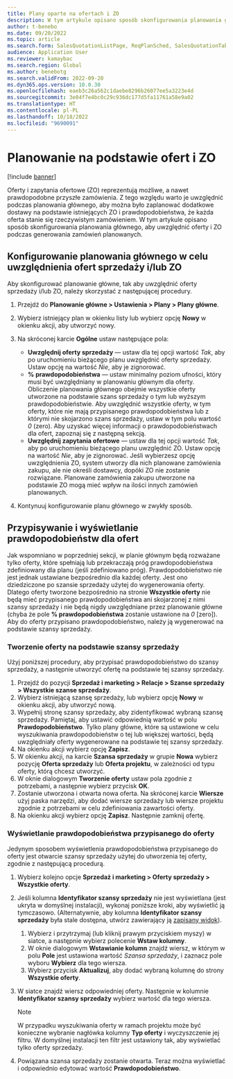 ```yaml
---
title: Plany oparte na ofertach i ZO
description: W tym artykule opisano sposób skonfigurowania planowania głównego, aby uwzględnić oferty i zapytania ofertowe (ZO) podczas generowania zamówień planowanych.
author: t-benebo
ms.date: 09/20/2022
ms.topic: article
ms.search.form: SalesQuotationListPage, ReqPlanSched, SalesQuotationTable, smmOpportunityTable
audience: Application User
ms.reviewer: kamaybac
ms.search.region: Global
ms.author: benebotg
ms.search.validFrom: 2022-09-20
ms.dyn365.ops.version: 10.0.30
ms.openlocfilehash: eaeb3c26a562c1daebe8296b26077ee5a3223e4d
ms.sourcegitcommit: 3e04f7e4bc0c29c936dc177d5fa11761a58e9a02
ms.translationtype: HT
ms.contentlocale: pl-PL
ms.lasthandoff: 10/18/2022
ms.locfileid: "9690091"
---
```

# <a name="plan-based-on-quotations-and-rfqs"></a>Planowanie na podstawie ofert i ZO

[!include [banner](../../includes/banner.md)]

Oferty i zapytania ofertowe (ZO) reprezentują możliwe, a nawet prawdopodobne przyszłe zamówienia. Z tego względu warto je uwzględnić podczas planowania głównego, aby można było zaplanować dodatkowe dostawy na podstawie istniejących ZO i prawdopodobieństwa, że każda oferta stanie się rzeczywistym zamówieniem. W tym artykule opisano sposób skonfigurowania planowania głównego, aby uwzględnić oferty i ZO podczas generowania zamówień planowanych.

## <a name="set-up-master-planning-to-consider-sales-quotations-andor-rfqs"></a>Konfigurowanie planowania głównego w celu uwzględnienia ofert sprzedaży i/lub ZO

Aby skonfigurować planowanie główne, tak aby uwzględnić oferty sprzedaży i/lub ZO, należy skorzystać z następującej procedury.

1. Przejdź do **Planowanie główne \> Ustawienia \> Plany \> Plany główne**.
1. Wybierz istniejący plan w okienku listy lub wybierz opcję **Nowy** w okienku akcji, aby utworzyć nowy.
1. Na skróconej karcie **Ogólne** ustaw następujące pola:

    - **Uwzględnij oferty sprzedaży** — ustaw dla tej opcji wartość *Tak*, aby po uruchomieniu bieżącego planu uwzględnić oferty sprzedaży. Ustaw opcję na wartość *Nie*, aby je zignorować.
    - **% prawdopodobieństwa** — ustaw minimalny poziom ufności, który musi być uwzględniany w planowaniu głównym dla oferty. Obliczenie planowania głównego obejmie wszystkie oferty utworzone na podstawie szans sprzedaży o tym lub wyższym prawdopodobieństwie. Aby uwzględnić wszystkie oferty, w tym oferty, które nie mają przypisanego prawdopodobieństwa lub z którymi nie skojarzono szans sprzedaży, ustaw w tym polu wartość *0* (zero). Aby uzyskać więcej informacji o prawdopodobieństwach dla ofert, zapoznaj się z następną sekcją.
    - **Uwzględnij zapytania ofertowe** — ustaw dla tej opcji wartość *Tak*, aby po uruchomieniu bieżącego planu uwzględnić ZO. Ustaw opcję na wartość *Nie*, aby je zignorować. Jeśli wybierzesz opcję uwzględnienia ZO, system utworzy dla nich planowane zamówienia zakupu, ale nie określi dostawcy, dopóki ZO nie zostanie rozwiązane. Planowane zamówienia zakupu utworzone na podstawie ZO mogą mieć wpływ na ilości innych zamówień planowanych.

1. Kontynuuj konfigurowanie planu głównego w zwykły sposób.

## <a name="assign-and-view-probabilities-for-quotations"></a>Przypisywanie i wyświetlanie prawdopodobieństw dla ofert

Jak wspomniano w poprzedniej sekcji, w planie głównym będą rozważane tylko oferty, które spełniają lub przekraczają próg prawdopodobieństwa zdefiniowany dla planu (jeśli zdefiniowano próg). Prawdopodobieństwo nie jest jednak ustawiane bezpośrednio dla każdej oferty. Jest ono dziedziczone po szansie sprzedaży użytej do wygenerowania oferty. Dlatego oferty tworzone bezpośrednio na stronie **Wszystkie oferty** nie będą mieć przypisanego prawdopodobieństwa ani skojarzonej z nimi szansy sprzedaży i nie będą nigdy uwzględniane przez planowanie główne (chyba że pole **% prawdopodobieństwa** zostanie ustawione na *0* \[zero\]). Aby do oferty przypisano prawdopodobieństwo, należy ją wygenerować na podstawie szansy sprzedaży.

### <a name="create-a-quotation-from-an-opportunity"></a>Tworzenie oferty na podstawie szansy sprzedaży

Użyj poniższej procedury, aby przypisać prawdopodobieństwo do szansy sprzedaży, a następnie utworzyć ofertę na podstawie tej szansy sprzedaży.

1. Przejdź do pozycji **Sprzedaż i marketing \> Relacje \> Szanse sprzedaży \> Wszystkie szanse sprzedaży**.
1. Wybierz istniejącą szansę sprzedaży, lub wybierz opcję **Nowy** w okienku akcji, aby utworzyć nową.
1. Wypełnij stronę szansy sprzedaży, aby zidentyfikować wybraną szansę sprzedaży. Pamiętaj, aby ustawić odpowiednią wartość w polu **Prawdopodobieństwo**. Tylko plany główne, które są ustawione w celu wyszukiwania prawdopodobieństw o tej lub większej wartości, będą uwzględniały oferty wygenerowane na podstawie tej szansy sprzedaży.
1. Na okienku akcji wybierz opcję **Zapisz**.
1. W okienku akcji, na karcie **Szansa sprzedaży** w grupie **Nowa** wybierz pozycję **Oferta sprzedaży** lub **Oferta projektu**, w zależności od typu oferty, którą chcesz utworzyć.
1. W oknie dialogowym **Tworzenie oferty** ustaw pola zgodnie z potrzebami, a następnie wybierz przycisk **OK**.
1. Zostanie utworzona i otwarta nowa oferta. Na skróconej karcie **Wiersze** użyj paska narzędzi, aby dodać wiersze sprzedaży lub wiersze projektu zgodnie z potrzebami w celu zdefiniowania zawartości oferty.
1. Na okienku akcji wybierz opcję **Zapisz**. Następnie zamknij ofertę.

### <a name="view-the-probability-that-is-assigned-to-a-quotation"></a>Wyświetlanie prawdopodobieństwa przypisanego do oferty

Jedynym sposobem wyświetlenia prawdopodobieństwa przypisanego do oferty jest otwarcie szansy sprzedaży użytej do utworzenia tej oferty, zgodnie z następującą procedurą.

1. Wybierz kolejno opcje **Sprzedaż i marketing \> Oferty sprzedaży \> Wszystkie oferty**.
1. Jeśli kolumna **Identyfikator szansy sprzedaży** nie jest wyświetlana (jest ukryta w domyślnej instalacji), wykonaj poniższe kroki, aby wyświetlić ją tymczasowo. (Alternatywnie, aby kolumna **Identyfikator szansy sprzedaży** była stale dostępna, utwórz zawierający ją [zapisany widok](../../../fin-ops-core/fin-ops/get-started/saved-views.md?toc=/dynamics365/supply-chain/toc.json)).

    1. Wybierz i przytrzymaj (lub kliknij prawym przyciskiem myszy) w siatce, a następnie wybierz polecenie **Wstaw kolumny**.
    1. W oknie dialogowym **Wstawianie kolumn** znajdź wiersz, w którym w polu **Pole** jest ustawiona wartość *Szansa sprzedaży*, i zaznacz pole wyboru **Wybierz** dla tego wiersza.
    1. Wybierz przycisk **Aktualizuj**, aby dodać wybraną kolumnę do strony **Wszystkie oferty**.

1. W siatce znajdź wiersz odpowiedniej oferty. Następnie w kolumnie **Identyfikator szansy sprzedaży** wybierz wartość dla tego wiersza.

    > [!NOTE]
    > W przypadku wyszukiwania oferty w ramach projektu może być konieczne wybranie nagłówka kolumny **Typ oferty** i wyczyszczenie jej filtru. W domyślnej instalacji ten filtr jest ustawiony tak, aby wyświetlać tylko oferty sprzedaży.

1. Powiązana szansa sprzedaży zostanie otwarta. Teraz można wyświetlać i odpowiednio edytować wartość **Prawdopodobieństwo**.
